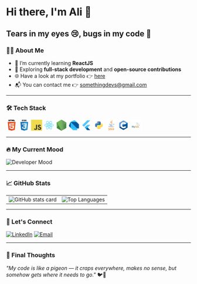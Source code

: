 # Hi there, I'm Ali 👋

## Tears in my eyes 😢, bugs in my code 🐛

### 👨‍💻 About Me

- 🌱 I’m currently learning **ReactJS**
- 🎯 Exploring **full-stack development** and **open-source contributions**
- 🌐 Have a look at my portfolio 👉 [here](https://somethingdevs.github.io)
- 📬 You can contact me 👉
  [somethingdevs@gmail.com](mailto:somethingdevs@gmail.com)

---

### 🛠️ Tech Stack

<div>
  <code><img height="30" src="https://raw.githubusercontent.com/github/explore/80688e429a7d4ef2fca1e82350fe8e3517d3494d/topics/html/html.png"></code>
  <code><img height="30" src="https://raw.githubusercontent.com/github/explore/80688e429a7d4ef2fca1e82350fe8e3517d3494d/topics/css/css.png"></code>
  <code><img height="30" src="https://raw.githubusercontent.com/github/explore/80688e429a7d4ef2fca1e82350fe8e3517d3494d/topics/javascript/javascript.png"></code>
  <code><img height="30" src="https://raw.githubusercontent.com/github/explore/80688e429a7d4ef2fca1e82350fe8e3517d3494d/topics/react/react.png"></code>
  <code><img height="30" src="https://raw.githubusercontent.com/github/explore/80688e429a7d4ef2fca1e82350fe8e3517d3494d/topics/nodejs/nodejs.png"></code>
  <code><img height="30" src="https://raw.githubusercontent.com/github/explore/80688e429a7d4ef2fca1e82350fe8e3517d3494d/topics/dart/dart.png"></code>
  <code><img height="30" src="https://raw.githubusercontent.com/github/explore/80688e429a7d4ef2fca1e82350fe8e3517d3494d/topics/flutter/flutter.png"></code>
  <code><img height="30" src="https://raw.githubusercontent.com/github/explore/80688e429a7d4ef2fca1e82350fe8e3517d3494d/topics/python/python.png"></code>
  <code><img height="30" src="https://raw.githubusercontent.com/github/explore/80688e429a7d4ef2fca1e82350fe8e3517d3494d/topics/java/java.png"></code>
  <code><img height="30" src="https://raw.githubusercontent.com/github/explore/80688e429a7d4ef2fca1e82350fe8e3517d3494d/topics/c/c.png"></code>
  <code><img height="30" src="https://raw.githubusercontent.com/github/explore/80688e429a7d4ef2fca1e82350fe8e3517d3494d/topics/mysql/mysql.png"></code>
</div>

---

### 🔥 My Current Mood

<img src="https://user-images.githubusercontent.com/54055822/161075281-e0e340f4-e844-4375-8ea4-aa496b41be71.png" width="300px" height="200px" alt="Developer Mood">

---

### 📈 GitHub Stats

<!-- <div align="center">
  <img src="https://github-readme-streak-stats.herokuapp.com/?user=somethingdevs&theme=dark" alt="GitHub Streak Stats">
</div> -->

<div align="center">
  <table>
    <tr>
      <td><img src="https://github-readme-stats.vercel.app/api?username=somethingdevs&show_icons=true&theme=dark&rank_icon=github" alt="GitHub stats card"></td>
      <td><img src="https://github-readme-stats.vercel.app/api/top-langs/?username=somethingdevs&layout=compact" alt="Top Languages"></td>
    </tr>
  </table>
</div>

---

<!-- ### 🌟 Fun Facts About Me

- 🚀 I love exploring new frameworks and languages.
- 🎨 On the weekends, you’ll find me doodling or playing with design tools.
- 💡 Always looking to solve real-world problems with code.

--- -->

### 🤝 Let's Connect

<div>
  <a href="https://linkedin.com/in/somethingdevs"><img src="https://img.shields.io/badge/-LinkedIn-blue?style=flat-square&logo=linkedin" alt="LinkedIn"></a>
  <a href="mailto:somethingdevs@gmail.com"><img src="https://img.shields.io/badge/-Email-red?style=flat-square&logo=gmail&logoColor=white" alt="Email"></a>
  <!-- <a href="https://twitter.com/somethingdevs"><img src="https://img.shields.io/badge/-Twitter-blue?style=flat-square&logo=twitter&logoColor=white" alt="Twitter"></a> -->
</div>

---

<!-- ### 🚀 Latest Projects

- 🔹 **[Project 1 Name](https://github.com/somethingdevs/project1)** - Brief
  description.
- 🔹 **[Project 2 Name](https://github.com/somethingdevs/project2)** - Brief
  description.

--- -->

### 🌈 Final Thoughts

_"My code is like a pigeon — it craps everywhere, makes no sense, but somehow
gets where it needs to go."_ 🐦💩
